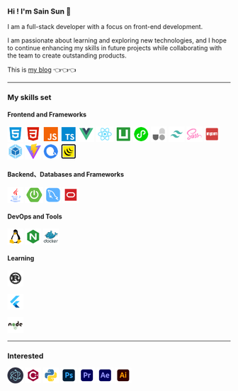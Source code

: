 ### Hi ! I'm Sain Sun 👋

I am a full-stack developer with a focus on front-end development. 

I am passionate about learning and exploring new technologies, and I hope to continue enhancing my skills in future projects while collaborating with the team to create outstanding products.

This is <a href="https://sunxuecong.github.io/github-actions-demo/" target="_blank">my blog</a> 👈👈👈

---

### My skills set

<!-- github-langs:start -->
<!-- prettier-ignore-start -->
<!-- markdownlint-disable -->
<!-- <img align="right" src="https://github-readme-stats.vercel.app/api/top-langs/?username=T-miracle&theme=vue"/> -->
<!-- markdownlint-restore -->
<!-- prettier-ignore-end -->
<!-- github-langs:end -->

#### Frontend and Frameworks

<!-- Frontend:start -->
<!-- prettier-ignore-start -->
<!-- markdownlint-disable -->
<code><img height="36" src="./svg/HTML5.svg" alt="HTML" title="HTML"/></code>
<code><img height="36" src="./svg/css.svg" alt="CSS" title="CSS"/></code>
<code><img height="36" src="./svg/javaScript.svg" alt="JavaScript" title="JavaScript"/></code>
<code><img height="36" src="./svg/typescript.svg" alt="TypeScript" title="TypeScript"/></code>
<code><img height="36" src="./svg/Vue.svg" alt="Vue" title="Vue"/></code>
<code><img height="36" src="./svg/react.svg" alt="React" title="React"/></code>
<code><img height="36" src="./svg/uni-app.svg" alt="uni-app" title="uni-app"/></code>
<code><img height="36" src="./svg/微信小程序.svg" alt="微信小程序" title="微信小程序"/></code>
<code><img height="36" src="./svg/unocss.svg" alt="UnoCSS" title="UnoCSS"/></code>
<code><img height="36" src="./svg/tailwindcss.svg" alt="Tailwind CSS" title="Tailwind CSS"/></code>
<code><img height="36" src="./svg/scss.svg" alt="Sass" title="Sass"/></code>
<code><img height="36" src="./svg/NPM.svg" alt="NPM" title="NPM"/></code>
<code><img height="36" src="./svg/Webpack.svg" alt="Webpack" title="Webpack"/></code>
<code><img height="36" src="./svg/vite.svg" alt="Vite" title="Vite"/></code>
<code><img height="36" src="./svg/echarts.svg" alt="Echarts" title="Echarts"/></code>
<code><img height="36" src="./svg/Jquery.svg" alt="Jquery" title="Jquery"/></code>
<!-- markdownlint-restore -->
<!-- prettier-ignore-end -->
<!-- Frontend:end -->

#### Backend、Databases and Frameworks

<!-- Backend:start -->
<!-- prettier-ignore-start -->
<!-- markdownlint-disable -->
<code><img height="36" src="./svg/java.svg" alt="Java" title="Java"/></code>
<code><img height="36" src="./svg/SPRINGBOOT.svg" alt="SpringBoot" title="SpringBoot"/></code>
<code><img height="36" src="./svg/mysql.svg" alt="MySQL" title="MySQL"/></code>
<code><img height="36" src="./svg/oracle.svg" alt="Oracle" title="Oracle"/></code>
<!-- markdownlint-restore -->
<!-- prettier-ignore-end -->
<!-- Backend:end -->

#### DevOps and Tools

<!-- DevOps:start -->
<!-- prettier-ignore-start -->
<!-- markdownlint-disable -->
<code><img height="36" src="./svg/linux.svg" alt="Linux" title="Linux"/></code>
<code><img height="36" src="./svg/nginx.svg" alt="Nginx" title="Nginx"/></code>
<code><img height="36" src="./svg/Docker.svg" alt="Docker" title="Docker"/></code>
<!-- markdownlint-restore -->
<!-- prettier-ignore-end -->
<!-- DevOps:end --> 

#### Learning

<!-- Learning:start -->
<!-- prettier-ignore-start -->
<!-- markdownlint-disable -->
<code><img height="36" src="./svg/rust.svg" alt="Rust" title="Rust"/></code>

<code><img height="36" src="./svg/flutter.svg" alt="Flutter" title="Flutter"/></code>

<code><img height="36" src="./svg/nodejs.svg" alt="NodeJS" title="NodeJS"/></code>
<!-- markdownlint-restore -->
<!-- prettier-ignore-end -->
<!-- Learning:end -->

---

### Interested

<!-- Interested:start -->
<!-- prettier-ignore-start -->
<!-- markdownlint-disable -->
<code><img height="36" src="./svg/electron.svg" alt="Electron" title="Electron"/></code>
<code><img height="36" src="./svg/cplusplus.svg" alt="C++" title="C++"/></code>
<code><img height="36" src="./svg/python.svg" alt="Python" title="Python"/></code>
<code><img height="36" src="./svg/PS.svg" alt="PS" title="PS"/></code>
<code><img height="36" src="./svg/PR.svg" alt="PR" title="PR"/></code>
<code><img height="36" src="./svg/AE.svg" alt="AE" title="AE"/></code>
<code><img height="36" src="./svg/AI.svg" alt="AI" title="AI"/></code>
<!-- markdownlint-restore -->
<!-- prettier-ignore-end -->
<!-- Interested:end -->

